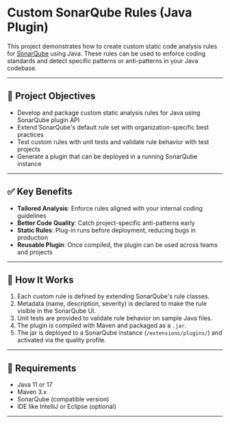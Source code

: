 # Custom SonarQube Rules (Java Plugin)

This project demonstrates how to create custom static code analysis rules for [SonarQube](https://www.sonarsource.com/products/sonarqube/) using Java. These rules can be used to enforce coding standards and detect specific patterns or anti-patterns in your Java codebase.

---

## 🎯 Project Objectives

- Develop and package custom static analysis rules for Java using SonarQube plugin API
- Extend SonarQube's default rule set with organization-specific best practices
- Test custom rules with unit tests and validate rule behavior with test projects
- Generate a plugin that can be deployed in a running SonarQube instance

---

## ✅ Key Benefits

- **Tailored Analysis**: Enforce rules aligned with your internal coding guidelines
- **Better Code Quality**: Catch project-specific anti-patterns early
- **Static Rules**: Plug-in runs before deployment, reducing bugs in production
- **Reusable Plugin**: Once compiled, the plugin can be used across teams and projects

---
## 🚀 How It Works

1. Each custom rule is defined by extending SonarQube's rule classes.
2. Metadata (name, description, severity) is declared to make the rule visible in the SonarQube UI.
3. Unit tests are provided to validate rule behavior on sample Java files.
4. The plugin is compiled with Maven and packaged as a `.jar`.
5. The jar is deployed to a SonarQube instance (`/extensions/plugins/`) and activated via the quality profile.

---

## 🔧 Requirements

- Java 11 or 17
- Maven 3.x
- SonarQube (compatible version)
- IDE like IntelliJ or Eclipse (optional)

---
